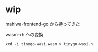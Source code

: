 # wip

mahiwa-frontend-go から持ってきた

wasm->h への変換

```shell
xxd -i tinygo-wasi.wasm > tinygo-wasi.h
```
